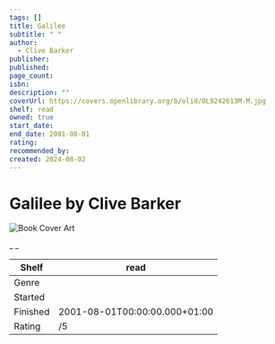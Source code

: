 ```yaml
---
tags: []
title: Galilee
subtitle: " "
author:
  - Clive Barker
publisher: 
published: 
page_count: 
isbn: 
description: ""
coverUrl: https://covers.openlibrary.org/b/olid/OL9242613M-M.jpg
shelf: read
owned: true
start_date: 
end_date: 2001-08-01
rating: 
recommended_by: 
created: 2024-08-02
---
```


# Galilee by Clive Barker

![Book Cover Art](https://covers.openlibrary.org/b/olid/OL9242613M-M.jpg)

_ _

| Shelf | read |
| --- | --- |
| Genre |  |
| Started |  |
| Finished | 2001-08-01T00:00:00.000+01:00 |
| Rating | /5 |

